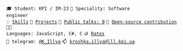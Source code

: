 <code>🎓 Student: KPI / IM-23</code>
<code>👷 Speciality: Software engineer </code><br>
<code>💡 [Skills](SKILLS.md)</code>
<code>🧻 [Projects](PROJECTS.md)</code>
<code>📢 [Public talks: 0](TALKS.md)</code>
<code>👀 [Open-source contribution](CONTRIBUTION.md)</code><br>
<code>🧑‍💻 Languages: JavaScript, C#, C</code>
<code>🪙 [Rates](RATES.md)</code><br>
<code>💬 telegram: [@K_Illya](https://t.me/K_Illya)</code>
<code>📫 [kroshka.illya@lll.kpi.ua](mailto:your-email)</code>
